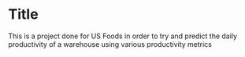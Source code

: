 # Title
This is a project done for US Foods in order to try and predict the daily productivity of a warehouse using various productivity metrics